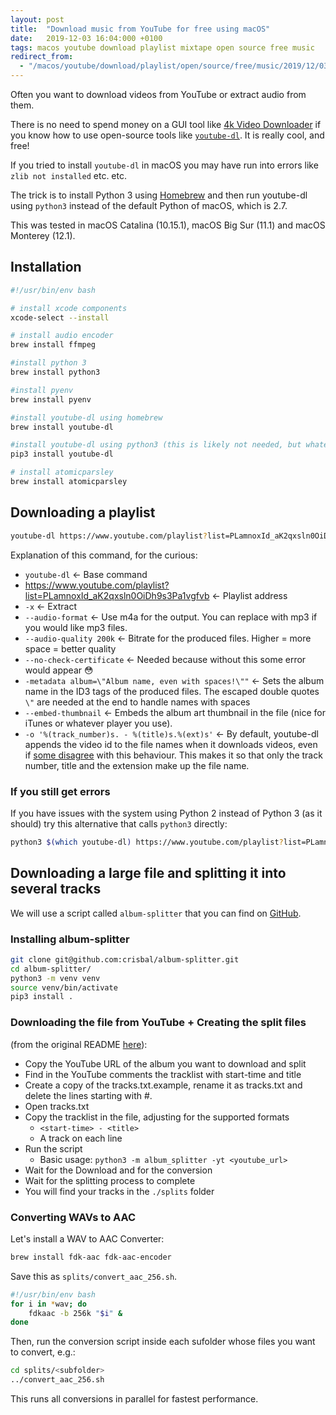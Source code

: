 ```yaml
---
layout: post
title:  "Download music from YouTube for free using macOS"
date:   2019-12-03 16:04:000 +0100
tags: macos youtube download playlist mixtape open source free music
redirect_from:
  - "/macos/youtube/download/playlist/open/source/free/music/2019/12/03/download-youtube-playlists-for-free-macos/"
---
```


Often you want to download videos from YouTube or extract audio from them.

There is no need to spend money on a GUI tool like [4k Video Downloader](https://www.4kdownload.com) if you know how to use open-source tools like [`youtube-dl`](https://github.com/ytdl-org/youtube-dl/blob/master/README.md#readme). It is really cool, and free!

If you tried to install `youtube-dl` in macOS you may have run into errors like `zlib not installed` etc. etc.

The trick is to install Python 3 using [Homebrew](https://brew.sh) and then run youtube-dl using `python3` instead of the default Python of macOS, which is 2.7.

This was tested in macOS Catalina (10.15.1), macOS Big Sur (11.1) and macOS Monterey (12.1).

## Installation

```bash
#!/usr/bin/env bash

# install xcode components
xcode-select --install

# install audio encoder
brew install ffmpeg

#install python 3
brew install python3

#install pyenv
brew install pyenv

#install youtube-dl using homebrew
brew install youtube-dl

#install youtube-dl using python3 (this is likely not needed, but whatever...)
pip3 install youtube-dl

# install atomicparsley
brew install atomicparsley
```

## Downloading a playlist

```bash
youtube-dl https://www.youtube.com/playlist?list=PLamnoxId_aK2qxsln0OiDh9s3Pa1vgfvb -x --audio-format m4a --audio-quality 200k --no-check-certificate "-metadata album=\"Album name, even with spaces!\"" --embed-thumbnail -o '%(playlist_index)s. - %(title)s.%(ext)s'
```

Explanation of this command, for the curious:

- `youtube-dl` &larr; Base command
- https://www.youtube.com/playlist?list=PLamnoxId_aK2qxsln0OiDh9s3Pa1vgfvb &larr; Playlist address
- `-x` &larr; Extract
- `--audio-format` &larr; Use m4a for the output. You can replace with mp3 if you would like mp3 files.
- `--audio-quality 200k` &larr; Bitrate for the produced files. Higher = more space = better quality
- `--no-check-certificate` &larr; Needed because without this some error would appear 😳
- `-metadata album=\"Album name, even with spaces!\""` &larr; Sets the album name in the ID3 tags of the produced files. The escaped double quotes `\"` are needed at the end to handle names with spaces
- `--embed-thumbnail` &larr; Embeds the album art thumbnail in the file (nice for iTunes or whatever player you use).
- `-o '%(track_number)s. - %(title)s.%(ext)s'` &larr; By default, youtube-dl appends the video id to the file names when it downloads videos, even if [some disagree](https://github.com/ytdl-org/youtube-dl/issues/4071) with this behaviour. This makes it so that only the track number, title and the extension make up the file name.

### If you still get errors

If you have issues with the system using Python 2 instead of Python 3 (as it should) try this alternative that calls `python3` directly:

```bash
python3 $(which youtube-dl) https://www.youtube.com/playlist?list=PLamnoxId_aK2qxsln0OiDh9s3Pa1vgfvb -x --audio-format m4a --audio-quality 200k --no-check-certificate "-metadata album=\"Album name, even with spaces!\"" --embed-thumbnail -o '%(playlist_index)s. - %(title)s.%(ext)s'
```

## Downloading a large file and splitting it into several tracks

We will use a script called `album-splitter` that you can find on [GitHub](https://github.com/crisbal/album-splitter). 

### Installing album-splitter

```bash
git clone git@github.com:crisbal/album-splitter.git
cd album-splitter/
python3 -m venv venv
source venv/bin/activate
pip3 install .
```

### Downloading the file from YouTube + Creating the split files


(from the original README [here](https://github.com/crisbal/album-splitter#quick-guide-from-a-local-album)):

+ Copy the YouTube URL of the album you want to download and split
+ Find in the YouTube comments the tracklist with start-time and title
+ Create a copy of the tracks.txt.example, rename it as tracks.txt and
   delete the lines starting with #.
+ Open tracks.txt
+ Copy the tracklist in the file, adjusting for the supported formats
    * `<start-time> - <title>`
    * A track on each line
+ Run the script
    * Basic usage: `python3 -m album_splitter -yt <youtube_url>`
+ Wait for the Download and for the conversion
+ Wait for the splitting process to complete
+ You will find your tracks in the `./splits` folder

### Converting WAVs to AAC

Let's install a WAV to AAC Converter: 

```bash
brew install fdk-aac fdk-aac-encoder
```

Save this as `splits/convert_aac_256.sh`. 

```bash
#!/usr/bin/env bash
for i in *wav; do
    fdkaac -b 256k "$i" &
done
```

Then, run the conversion script inside each sufolder whose files you want to convert, e.g.: 

```bash
cd splits/<subfolder>
../convert_aac_256.sh
```

This runs all conversions in parallel for fastest performance.
